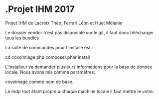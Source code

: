 .Projet IHM 2017
=========

Projet IHM de Lacroix Théo, Ferrari Léon et Huet Mélanie

Le dossier vendor n'est pas disponible sur le git, il faut donc télécharger tous les bundles

La suite de commandes pour l'installe est :

cd covoimiage
php composer.phar install

L'installeur va demander plusieurs informations pour la base de donnée locale.
Nous avons mis comme paramètres:

covoimage comme nom de base.

Le mdp root étant propre à chaque machine locale il faut mettre le votre. 
